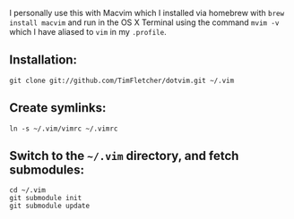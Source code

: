 I personally use this with Macvim which I installed via homebrew with `brew install macvim` and run in the OS X Terminal using the command `mvim -v` which I have aliased to `vim` in my `.profile`.

## Installation:

    git clone git://github.com/TimFletcher/dotvim.git ~/.vim

## Create symlinks:

    ln -s ~/.vim/vimrc ~/.vimrc

## Switch to the `~/.vim` directory, and fetch submodules:

    cd ~/.vim
    git submodule init
    git submodule update
